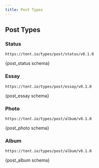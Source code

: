 ```yaml
---
title: Post Types
---
```


## Post Types

### Status

`https://tent.io/types/post/status/v0.1.0`

{post_status schema}


### Essay

`https://tent.io/types/post/essay/v0.1.0`

{post_essay schema}

### Photo

`https://tent.io/types/post/album/v0.1.0`

{post_photo schema}


### Album

`https://tent.io/types/post/album/v0.1.0`

{post_album schema}
